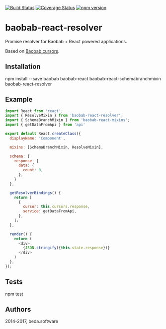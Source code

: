 [![Build Status](https://travis-ci.org/beda-software/baobab-react-resolver.svg)](https://travis-ci.org/beda-software/baobab-react-resolver)
[![Coverage Status](https://coveralls.io/repos/github/beda-software/baobab-react-resolver/badge.svg?branch=master)](https://coveralls.io/github/beda-software/baobab-react-resolver?branch=master)
[![npm version](https://badge.fury.io/js/baobab-react-resolver.svg)](https://badge.fury.io/js/baobab-react-resolver)


baobab-react-resolver
=========

Promise resolver for Baobab + React powered applications.

Based on [Baobab cursors](https://github.com/Yomguithereal/baobab).

## Installation

  npm install --save baobab baobab-react baobab-react-schemabranchmixin baobab-react-resolver

## Example

```javascript
import React from 'react';
import { ResolveMixin } from 'baobab-react-resolver';
import { SchemaBranchMixin } from 'baobab-react-mixins';
import { getDataFromApi } from 'api'

export default React.createClass({
  displayName: 'Component',

  mixins: [SchemaBranchMixin, ResolveMixin],

  schema: {
    response: {
      data: {
        count: 0,
      },
    }
  },

  getResolverBindings() {
    return [
      {
        cursor: this.cursors.response,
        service: getDataFromApi,
      },
    ];
  },

  render() {
    return (
      <div>
        {JSON.stringify({this.state.response})}
      </div>
    )
  },
});

```


## Tests

  npm test

## Authors

2014-2017, beda.software
